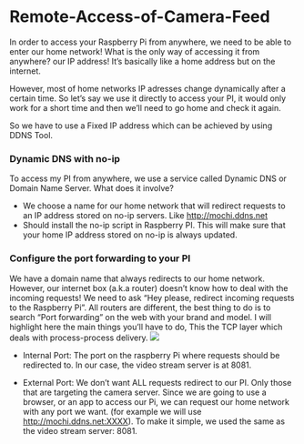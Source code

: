 # Remote-Access-of-Camera-Feed
In order to access your Raspberry Pi from anywhere, we need to be able to enter our home network! What is the only way of accessing it from anywhere? our IP address! It’s basically like a home address but on the internet.

However, most of home networks IP adresses change dynamically after a certain time. So let’s say we use it directly to access your PI, it would only work for a short time and then we’ll need to go home and check it again.

So we have to use a Fixed IP address which can be achieved by using DDNS Tool.
### Dynamic DNS with no-ip
To access my PI from anywhere, we use a service called Dynamic DNS or Domain Name Server. What does it involve?
- We choose a name for our home network that will redirect requests to an IP address stored on no-ip servers. Like http://mochi.ddns.net
- Should install the no-ip script in Raspberry PI. This will make sure that your home IP address stored on no-ip is always updated.

### Configure the port forwarding to your PI
 We have a domain name that always redirects to our home network. However, our internet box (a.k.a router) doesn’t know how to deal with the incoming requests! We need to ask “Hey please, redirect incoming requests to the Raspberry Pi”. All routers are different, the best thing to do is to search “Port forwarding” on the web with your brand and model. I will highlight here the main things you’ll have to do, This the TCP layer which deals with process-process delivery.
 ![](https://hackernoon.com/hn-images/1*1TZhxFzf_U6OEKceMSR1CA.png)
- Internal Port: The port on the raspberry Pi where requests should be redirected to. In our case, the video stream server is at 8081.

- External Port: We don’t want ALL requests redirect to our PI. Only those that are targeting the camera server. Since we are going to use a browser, or an app to access our Pi, we can request our home network with any port we want. (for example we will use http://mochi.ddns.net:XXXX). To make it simple, we used the same as the video stream server: 8081.
